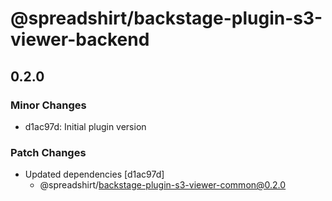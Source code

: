 # @spreadshirt/backstage-plugin-s3-viewer-backend

## 0.2.0

### Minor Changes

- d1ac97d: Initial plugin version

### Patch Changes

- Updated dependencies [d1ac97d]
  - @spreadshirt/backstage-plugin-s3-viewer-common@0.2.0
